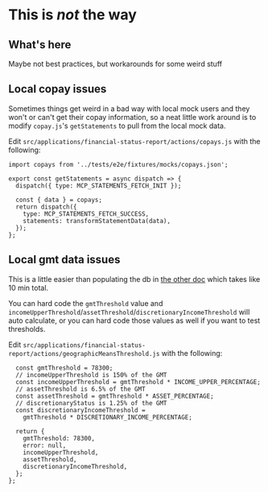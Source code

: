 # This is *not* the way
## What's here
Maybe not best practices, but workarounds for some weird stuff

## Local copay issues
Sometimes things get weird in a bad way with local mock users and they won't or can't get their copay information, so a neat little work around is to modify `copay.js`'s `getStatements` to pull from the local mock data.

Edit `src/applications/financial-status-report/actions/copays.js` with the following:
```
import copays from '../tests/e2e/fixtures/mocks/copays.json';

export const getStatements = async dispatch => {
  dispatch({ type: MCP_STATEMENTS_FETCH_INIT });

  const { data } = copays;
  return dispatch({
    type: MCP_STATEMENTS_FETCH_SUCCESS,
    statements: transformStatementData(data),
  });
};
```

## Local gmt data issues
This is a little easier than populating the db in [the other doc](https://github.com/department-of-veterans-affairs/va.gov-team/blob/master/teams/benefits-portfolio/benefits-memorials-2/engineering/front-end/getting-started/howto-local-gmt-db-update.md) which takes like 10 min total.

You can hard code the `gmtThreshold` value and `incomeUpperThreshold`/`assetThreshold`/`discretionaryIncomeThreshold` will auto calculate, or you can hard code those values as well if you want to test thresholds.


Edit `src/applications/financial-status-report/actions/geographicMeansThreshold.js` with the following:
```
  const gmtThreshold = 78300;
  // incomeUpperThreshold is 150% of the GMT
  const incomeUpperThreshold = gmtThreshold * INCOME_UPPER_PERCENTAGE;
  // assetThreshold is 6.5% of the GMT
  const assetThreshold = gmtThreshold * ASSET_PERCENTAGE;
  // discretionaryStatus is 1.25% of the GMT
  const discretionaryIncomeThreshold =
    gmtThreshold * DISCRETIONARY_INCOME_PERCENTAGE;

  return {
    gmtThreshold: 78300,
    error: null,
    incomeUpperThreshold,
    assetThreshold,
    discretionaryIncomeThreshold,
  };
};
```

